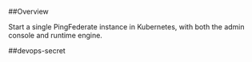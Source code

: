 ##Overview

Start a single PingFederate instance in Kubernetes, with both the admin console and runtime engine.

##devops-secret

